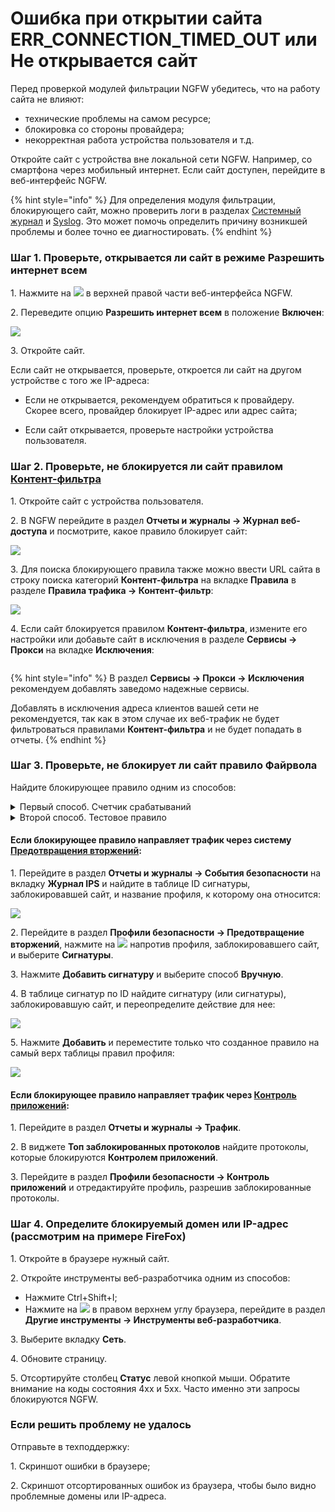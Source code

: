 # Ошибка при открытии сайта ERR\_CONNECTION\_TIMED\_OUT или Не открывается сайт

Перед проверкой модулей фильтрации NGFW убедитесь, что на работу сайта не влияют:
* технические проблемы на самом ресурсе;
* блокировка со стороны провайдера;
* некорректная работа устройства пользователя и т.д.

Откройте сайт с устройства вне локальной сети NGFW. Например, со смартфона через мобильный интернет. Если сайт доступен, перейдите в веб-интерфейс NGFW.

{% hint style="info" %}
Для определения модуля фильтрации, блокирующего сайт, можно проверить логи в разделах [Системный журнал](/settings/reports/logs.md) и [Syslog](/settings/reports/syslog.md). Это может помочь определить причину возникшей проблемы и более точно ее диагностировать.
{% endhint %}

### Шаг 1. Проверьте, открывается ли сайт в режиме **Разрешить интернет всем**

1\. Нажмите на ![](/.gitbook/assets/icon-help.png) в верхней правой части веб-интерфейса NGFW.

2\. Переведите опцию **Разрешить интернет всем** в положение **Включен**:

![](/.gitbook/assets/not-open.gif)

3\. Откройте сайт.

Если сайт не открывается, проверьте, откроется ли сайт на другом устройстве с того же IP-адреса:

* Если не открывается, рекомендуем обратиться к провайдеру. Скорее всего, провайдер блокирует IP-адрес или адрес сайта;

* Если сайт открывается, проверьте настройки устройства пользователя.

### Шаг 2. Проверьте, не блокируется ли сайт правилом [Контент-фильтра](/settings/access-rules/content-filter/)

1\. Откройте сайт с устройства пользователя.

2\. В NGFW перейдите в раздел **Отчеты и журналы -> Журнал веб-доступа** и посмотрите, какое правило блокирует сайт:

![](/.gitbook/assets/web-logs.png)

3\. Для поиска блокирующего правила также можно ввести URL сайта в строку поиска категорий **Контент-фильтра** на вкладке **Правила** в разделе **Правила трафика -> Контент-фильтр**:

![](/.gitbook/assets/content-filter3.gif)

4\. Если сайт блокируется правилом **Контент-фильтра**, измените его настройки или добавьте сайт в исключения в разделе **Сервисы -> Прокси** на вкладке **Исключения**:

<img src="/.gitbook/assets/exclusions1.png" alt="" data-size="original">

{% hint style="info" %}
В раздел **Сервисы -> Прокси -> Исключения** рекомендуем добавлять заведомо надежные сервисы.

Добавлять в исключения адреса клиентов вашей сети не рекомендуется, так как в этом случае их веб-трафик не будет фильтроваться правилами **Контент-фильтра** и не будет попадать в отчеты.
{% endhint %}

### Шаг 3. Проверьте, не блокирует ли сайт правило **Файрвола**

Найдите блокирующее правило одним из способов:

<details>
<summary>Первый способ. Счетчик срабатываний</summary> 

1\. Перейдите в раздел **Правила трафика -> Файрвол -> FORWARD**.

2\. Нажмите на **Отображение** и включите **Счетчик срабатываний**:

![](/.gitbook/assets/firewall6.png)

3\. Откройте сайт с устройства пользователя. 

4\. Найдите в таблице FORWARD правило с заметным увеличением количества срабатываний.

</details>

<details>
<summary>Второй способ. Тестовое правило</summary> 

1\. Перейдите в раздел **Правила трафика -> Файрвол -> FORWARD**.

2\. Создайте тестовое правило, разрешающее любой трафик:

![](/.gitbook/assets/firewall11.png)

3\. Правило добавится в конец таблицы. Поместите созданное правило на одну позицию вверх, нажав на кнопку ![](/.gitbook/assets/icon-arrow-up.png).

4\. Откройте сайт с устройства пользователя.

5\. Если сайт не открывается, поднимите тестовое правило на позицию выше и повторно откройте сайт с устройства пользователя. Повторяйте эти действия до тех пор, пока сайт не откроется.

6\. Если сайт открывается, блокирующее правило расположено ниже тестового.

</details>

#### Если блокирующее правило направляет трафик через систему [Предотвращения вторжений](/settings/access-rules/ips/README.md):

1\. Перейдите в раздел **Отчеты и журналы -> События безопасности** на вкладку **Журнал IPS** и найдите в таблице ID сигнатуры, заблокировавшей сайт, и название профиля, к которому она относится:

![](/.gitbook/assets/ips1.png)

2\. Перейдите в раздел **Профили безопасности -> Предотвращение вторжений**, нажмите на ![](/.gitbook/assets/icon-edit.png) напротив профиля, заблокировавшего сайт, и выберите **Сигнатуры**.

3\. Нажмите **Добавить сигнатуру** и выберите способ **Вручную**.

4\. В таблице сигнатур по ID найдите сигнатуру (или сигнатуры), заблокировавшую сайт, и переопределите действие для нее:

![](/.gitbook/assets/ips2.png)

5\. Нажмите **Добавить** и переместите только что созданное правило на самый верх таблицы правил профиля:

![](/.gitbook/assets/ips3.png)

#### Если блокирующее правило направляет трафик через [Контроль приложений](/settings/security-profiles/application-control/README.md):

1\. Перейдите в раздел **Отчеты и журналы -> Трафик**.

2\. В виджете **Топ заблокированных протоколов** найдите протоколы, которые блокируются **Контролем приложений**.

3\. Перейдите в раздел **Профили безопасности -> Контроль приложений** и отредактируйте профиль, разрешив заблокированные протоколы.

### Шаг 4. Определите блокируемый домен или IP-адрес (рассмотрим на примере FireFox)

1\. Откройте в браузере нужный сайт.

2\. Откройте инструменты веб-разработчика одним из способов:

* Нажмите Ctrl+Shift+I;
* Нажмите на ![](/.gitbook/assets/icon-strips.png) в правом верхнем углу браузера, перейдите в раздел **Другие инструменты -> Инструменты веб-разработчика**.

3\. Выберите вкладку **Сеть**.

4\. Обновите страницу.

5\. Отсортируйте столбец **Статус** левой кнопкой мыши. Обратите внимание на коды состояния 4xx и 5хх. Часто именно эти запросы блокируются NGFW.

### Если решить проблему не удалось

Отправьте в техподдержку:

1\. Скриншот ошибки в браузере;

2\. Скриншот отсортированных ошибок из браузера, чтобы было видно проблемные домены или IP-адреса.
